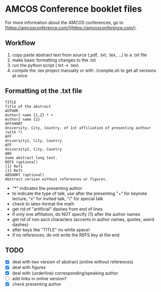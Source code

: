 # AMCOS Conference booklet files

For more information about the AMCOS conferences, go to [https://amcosconference.com/](https://amcosconference.com/).



## Workflow

1. copy paste abstract text from source (.pdf, .txt, .tex, ...) to a .txt file
2. make basic formatting changes to the .txt
3. run the python script (.txt -> .tex)
4. compile the .tex project manually or with ./compile.sh to get all versions at once
## Formatting ot the .txt file

```
TITLE
Title of the abstract
AUTHOR
Author1 name {1,2} * +
Author2 name {2}
AFFSHORT
University, City, Country, of 1st affiliation of presenting authour (with *)
AFF
University1, City, Country
AFF
University2, City, Country
ABS
Some abstract long text.
REFS (optional)
[1] Ref1
[2] Ref2
ABSHORT (optional)
Abstract version without references or figures.
```

- "*" indicates the presenting author
- to indicate the type of talk, use after the presenting "+" for keynote lecture, "x" for invited talk, "/" for special talk
- check to latex-format the math
- get rid of "artificial" dashes from end of lines
- if only one affiliation, do NOT specify {1} after the author names
- get rid of non ascii characters (accents in author names, quotes, weird dashes)
- after keys like "TITLE" no white space!
- if no references, do not write the REFS key at the end


## TODO

- [x] deal with two version of abstract (online without references)
- [x] deal with figures
- [x] deal with (underline) corresponding/speaking author
- [ ] add links in online version?
- [x] check presenting author
